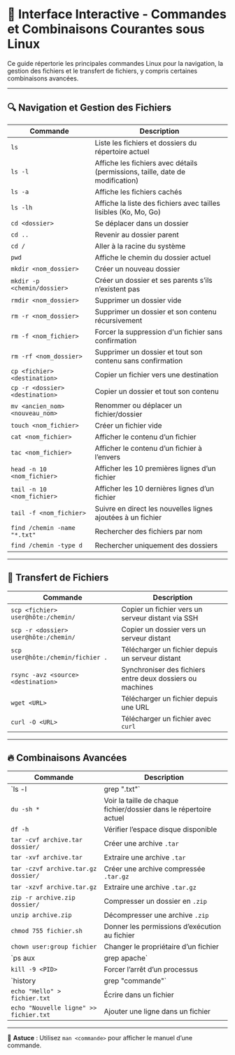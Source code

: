 # 📌 Interface Interactive - Commandes et Combinaisons Courantes sous Linux

Ce guide répertorie les principales commandes Linux pour la navigation, la gestion des fichiers et le transfert de fichiers, y compris certaines combinaisons avancées.

---

## 🔍 Navigation et Gestion des Fichiers

| Commande | Description |
|----------|------------|
| `ls` | Liste les fichiers et dossiers du répertoire actuel |
| `ls -l` | Affiche les fichiers avec détails (permissions, taille, date de modification) |
| `ls -a` | Affiche les fichiers cachés |
| `ls -lh` | Affiche la liste des fichiers avec tailles lisibles (Ko, Mo, Go) |
| `cd <dossier>` | Se déplacer dans un dossier |
| `cd ..` | Revenir au dossier parent |
| `cd /` | Aller à la racine du système |
| `pwd` | Affiche le chemin du dossier actuel |
| `mkdir <nom_dossier>` | Créer un nouveau dossier |
| `mkdir -p <chemin/dossier>` | Créer un dossier et ses parents s’ils n’existent pas |
| `rmdir <nom_dossier>` | Supprimer un dossier vide |
| `rm -r <nom_dossier>` | Supprimer un dossier et son contenu récursivement |
| `rm -f <nom_fichier>` | Forcer la suppression d'un fichier sans confirmation |
| `rm -rf <nom_dossier>` | Supprimer un dossier et tout son contenu sans confirmation |
| `cp <fichier> <destination>` | Copier un fichier vers une destination |
| `cp -r <dossier> <destination>` | Copier un dossier et tout son contenu |
| `mv <ancien_nom> <nouveau_nom>` | Renommer ou déplacer un fichier/dossier |
| `touch <nom_fichier>` | Créer un fichier vide |
| `cat <nom_fichier>` | Afficher le contenu d’un fichier |
| `tac <nom_fichier>` | Afficher le contenu d’un fichier à l’envers |
| `head -n 10 <nom_fichier>` | Afficher les 10 premières lignes d’un fichier |
| `tail -n 10 <nom_fichier>` | Afficher les 10 dernières lignes d’un fichier |
| `tail -f <nom_fichier>` | Suivre en direct les nouvelles lignes ajoutées à un fichier |
| `find /chemin -name "*.txt"` | Rechercher des fichiers par nom |
| `find /chemin -type d` | Rechercher uniquement des dossiers |

---

## 📂 Transfert de Fichiers

| Commande | Description |
|----------|------------|
| `scp <fichier> user@hôte:/chemin/` | Copier un fichier vers un serveur distant via SSH |
| `scp -r <dossier> user@hôte:/chemin/` | Copier un dossier vers un serveur distant |
| `scp user@hôte:/chemin/fichier .` | Télécharger un fichier depuis un serveur distant |
| `rsync -avz <source> <destination>` | Synchroniser des fichiers entre deux dossiers ou machines |
| `wget <URL>` | Télécharger un fichier depuis une URL |
| `curl -O <URL>` | Télécharger un fichier avec `curl` |

---

## 🔥 Combinaisons Avancées

| Commande | Description |
|----------|------------|
| `ls -l | grep ".txt"` | Lister uniquement les fichiers `.txt` |
| `du -sh *` | Voir la taille de chaque fichier/dossier dans le répertoire actuel |
| `df -h` | Vérifier l’espace disque disponible |
| `tar -cvf archive.tar dossier/` | Créer une archive `.tar` |
| `tar -xvf archive.tar` | Extraire une archive `.tar` |
| `tar -czvf archive.tar.gz dossier/` | Créer une archive compressée `.tar.gz` |
| `tar -xzvf archive.tar.gz` | Extraire une archive `.tar.gz` |
| `zip -r archive.zip dossier/` | Compresser un dossier en `.zip` |
| `unzip archive.zip` | Décompresser une archive `.zip` |
| `chmod 755 fichier.sh` | Donner les permissions d’exécution au fichier |
| `chown user:group fichier` | Changer le propriétaire d’un fichier |
| `ps aux | grep apache` | Rechercher un processus spécifique |
| `kill -9 <PID>` | Forcer l’arrêt d’un processus |
| `history | grep "commande"` | Rechercher une commande dans l’historique |
| `echo "Hello" > fichier.txt` | Écrire dans un fichier |
| `echo "Nouvelle ligne" >> fichier.txt` | Ajouter une ligne dans un fichier |

---

📌 **Astuce** : Utilisez `man <commande>` pour afficher le manuel d’une commande.

